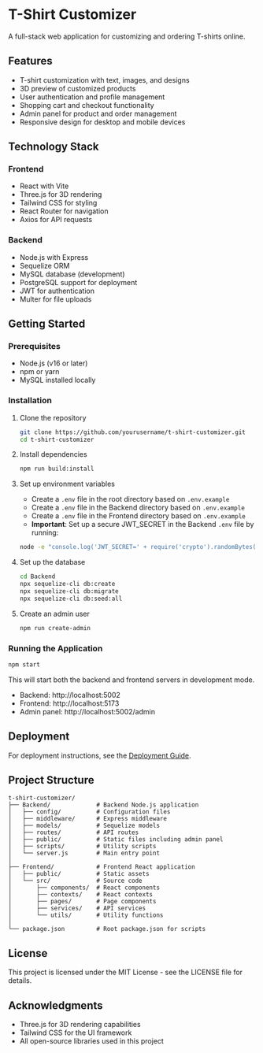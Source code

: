 # T-Shirt Customizer

A full-stack web application for customizing and ordering T-shirts online.

## Features

- T-shirt customization with text, images, and designs
- 3D preview of customized products
- User authentication and profile management
- Shopping cart and checkout functionality
- Admin panel for product and order management
- Responsive design for desktop and mobile devices

## Technology Stack

### Frontend
- React with Vite
- Three.js for 3D rendering
- Tailwind CSS for styling
- React Router for navigation
- Axios for API requests

### Backend
- Node.js with Express
- Sequelize ORM
- MySQL database (development)
- PostgreSQL support for deployment
- JWT for authentication
- Multer for file uploads

## Getting Started

### Prerequisites

- Node.js (v16 or later)
- npm or yarn
- MySQL installed locally

### Installation

1. Clone the repository
   ```bash
   git clone https://github.com/yourusername/t-shirt-customizer.git
   cd t-shirt-customizer
   ```

2. Install dependencies
   ```bash
   npm run build:install
   ```

3. Set up environment variables
   - Create a `.env` file in the root directory based on `.env.example`
   - Create a `.env` file in the Backend directory based on `.env.example`
   - Create a `.env` file in the Frontend directory based on `.env.example`
   - **Important**: Set up a secure JWT_SECRET in the Backend `.env` file by running:
   ```bash
   node -e "console.log('JWT_SECRET=' + require('crypto').randomBytes(32).toString('hex'))" >> Backend/.env
   ```

4. Set up the database
   ```bash
   cd Backend
   npx sequelize-cli db:create
   npx sequelize-cli db:migrate
   npx sequelize-cli db:seed:all
   ```

5. Create an admin user
   ```bash
   npm run create-admin
   ```

### Running the Application

```bash
npm start
```

This will start both the backend and frontend servers in development mode.

- Backend: http://localhost:5002
- Frontend: http://localhost:5173
- Admin panel: http://localhost:5002/admin

## Deployment

For deployment instructions, see the [Deployment Guide](DEPLOYMENT.md).

## Project Structure

```
t-shirt-customizer/
├── Backend/             # Backend Node.js application
│   ├── config/          # Configuration files
│   ├── middleware/      # Express middleware
│   ├── models/          # Sequelize models
│   ├── routes/          # API routes
│   ├── public/          # Static files including admin panel
│   ├── scripts/         # Utility scripts
│   └── server.js        # Main entry point
│
├── Frontend/            # Frontend React application
│   ├── public/          # Static assets
│   └── src/             # Source code
│       ├── components/  # React components
│       ├── contexts/    # React contexts
│       ├── pages/       # Page components
│       ├── services/    # API services
│       └── utils/       # Utility functions
│
└── package.json         # Root package.json for scripts
```

## License

This project is licensed under the MIT License - see the LICENSE file for details.

## Acknowledgments

- Three.js for 3D rendering capabilities
- Tailwind CSS for the UI framework
- All open-source libraries used in this project 